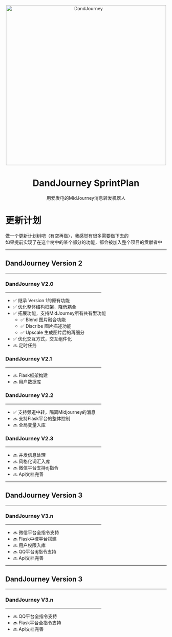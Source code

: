 <p align="center">
  <img width="500" src="https://user-images.githubusercontent.com/56034408/234861839-7cddd103-e597-4029-b514-063c4bca5227.png" alt="DandJourney">
  
  <h1 align="center">DandJourney SprintPlan</h1>
  <p align="center"> 用爱发电的MidJourney消息转发机器人 </p>
</p>

# 更新计划
做一个更新计划树吧（有空再做），我感觉有很多需要做下去的\
如果提前实现了在这个树中的某个部分的功能，都会被加入整个项目的贡献者中
<br>
<hr color=#1e5e align="left">

## DandJourney Version 2
<hr color=#1e5e align="left">

### DandJourney V2.0
<hr color=#682 align="left" width=300>

- ✅ 继承 Version 1的原有功能
- ✅ 优化整体结构框架，降低耦合
- ✅ 拓展功能，支持MidJourney所有共有型功能
  - ✅ Blend 图片融合功能
  - ✅ Discribe 图片描述功能
  - ✅ Upscale 生成图片后的再细分
- ✅ 优化交互方式，交互组件化
- 🔜 定时任务


### DandJourney V2.1
<hr color=#682 align="left" width=300>

- 🔜 Flask框架构建
- 🔜 用户数据库


### DandJourney V2.2
<hr color=#682 align="left" width=300>

- ✅ 支持频道中转，隔离Midjourney的消息
- 🔜 支持Flask平台的整体控制
- 🔜 全局变量入库

### DandJourney V2.3
<hr color=#682 align="left" width=300>

- 🔜 并发信息处理
- 🔜 风格化词汇入库
- 🔜 微信平台支持dj指令
- 🔜 Api文档完善
<hr color=#1e5e align="left">

## DandJourney Version 3
<hr color=#1e5e align="left">

### DandJourney V3.n
<hr color=#682 align="left" width=300>

- 🔜 微信平台全指令支持
- 🔜 Flask中控平台搭建
- 🔜 用户权限入库
- 🔜 QQ平台dj指令支持
- 🔜 Api文档完善
<hr color=#1e5e align="left">

## DandJourney Version 3
<hr color=#1e5e align="left">

### DandJourney V3.n
<hr color=#682 align="left" width=300>

- 🔜 QQ平台全指令支持
- 🔜 Flask平台全指令支持
- 🔜 Api文档完善